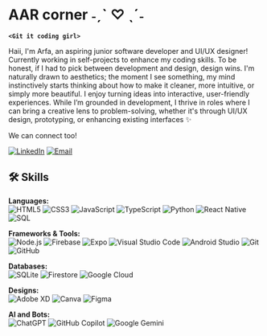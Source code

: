 # AAR corner ˗ˏˋ ♡ ˎˊ˗

**`<Git it coding girl>`**

Haii, I'm Arfa, an aspiring junior software developer and UI/UX designer! Currently working in self-projects to enhance my coding skills. To be honest, if I had to pick between development and design, design wins. I'm naturally drawn to aesthetics; the moment I see something, my mind instinctively starts thinking about how to make it cleaner, more intuitive, or simply more beautiful. I enjoy turning ideas into interactive, user-friendly experiences. While I’m grounded in development, I thrive in roles where I can bring a creative lens to problem-solving, whether it's through UI/UX design, prototyping, or enhancing existing interfaces ✨



We can connect too!

[<img alt="LinkedIn" src="https://img.shields.io/badge/LinkedIn-%230E76A8.svg?&style=for-the-badge&logo=LinkedIn&logoColor=white" />](https://www.linkedin.com/in/arfa-abdur-rahim/) [![Email](https://img.shields.io/badge/Email-D14836?style=for-the-badge&logo=gmail&logoColor=white)](mailto:arfaar283@gmail.com) 

## 🛠️ Skills  

**Languages:**  
![HTML5](https://img.shields.io/badge/html5-%23E34F26.svg?style=for-the-badge&logo=html5&logoColor=white)
![CSS3](https://img.shields.io/badge/css3-%231572B6.svg?style=for-the-badge&logo=css3&logoColor=white)
![JavaScript](https://img.shields.io/badge/javascript-%23323330.svg?style=for-the-badge&logo=javascript&logoColor=%23F7DF1E)
![TypeScript](https://img.shields.io/badge/TypeScript-007ACC?style=for-the-badge&logo=typescript&logoColor=white) 
![Python](https://img.shields.io/badge/python-3670A0?style=for-the-badge&logo=python&logoColor=ffdd54)
![React Native](https://img.shields.io/badge/React_Native-20232A?style=for-the-badge&logo=react&logoColor=61DAFB) 
![SQL](https://img.shields.io/badge/SQL-4479A1?style=for-the-badge&logo=mysql&logoColor=white)  


**Frameworks & Tools:**  
![Node.js](https://img.shields.io/badge/Node.js-339933?style=for-the-badge&logo=nodedotjs&logoColor=white) 
![Firebase](https://img.shields.io/badge/Firebase-FFCA28?style=for-the-badge&logo=firebase&logoColor=black) 
![Expo](https://img.shields.io/badge/Expo-000020?style=for-the-badge&logo=expo&logoColor=white) 
![Visual Studio Code](https://img.shields.io/badge/Visual%20Studio%20Code-0078d7.svg?style=for-the-badge&logo=visual-studio-code&logoColor=white)
![Android Studio](https://img.shields.io/badge/Android%20Studio-3DDC84?style=for-the-badge&logo=androidstudio&logoColor=white) 
![Git](https://img.shields.io/badge/Git-F05032?style=for-the-badge&logo=git&logoColor=white) 
![GitHub](https://img.shields.io/badge/GitHub-181717?style=for-the-badge&logo=github&logoColor=white)  

**Databases:**   
![SQLite](https://img.shields.io/badge/SQLite-07405E?style=for-the-badge&logo=sqlite&logoColor=white) 
![Firestore](https://img.shields.io/badge/Firestore-FFCA28?style=for-the-badge&logo=firebase&logoColor=black)  ![Google Cloud](https://img.shields.io/badge/Google_Cloud-4285F4?style=for-the-badge&logo=googlecloud&logoColor=white) 

**Designs:**  
![Adobe XD](https://img.shields.io/badge/Adobe%20XD-470137?style=for-the-badge&logo=Adobe%20XD&logoColor=#FF61F6)
![Canva](https://img.shields.io/badge/Canva-%2300C4CC.svg?style=for-the-badge&logo=Canva&logoColor=white)
![Figma](https://img.shields.io/badge/figma-%23F24E1E.svg?style=for-the-badge&logo=figma&logoColor=white)

**AI and Bots:**  
![ChatGPT](https://img.shields.io/badge/chatGPT-74aa9c?style=for-the-badge&logo=openai&logoColor=white)
![GitHub Copilot](https://img.shields.io/badge/github_copilot-8957E5?style=for-the-badge&logo=github-copilot&logoColor=white)
![Google Gemini](https://img.shields.io/badge/google%20gemini-8E75B2?style=for-the-badge&logo=google%20gemini&logoColor=white)


  

